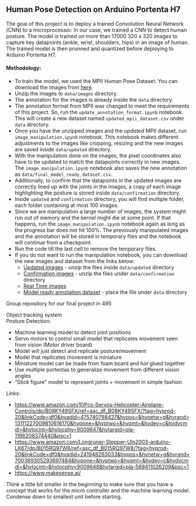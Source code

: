 ## Human Pose Detection on Arduino Portenta H7

The goal of this project is to deploy a trained Convolution Neural Network (CNN) to a microprocessor. In our case, we trained a CNN to detect human posture. The model is trained on more than 17000 320 x 320 images to capture key datapoints (ankle, wrist, shoulders, hips) in an image of human. The trained model is then prunned and quantized before deploying to Arduino Portenta H7.

#### Methodology:
+ To train the model, we used the MPII Human Pose Dataset. You can download the images from [here](https://datasets.d2.mpi-inf.mpg.de/andriluka14cvpr/mpii_human_pose_v1.tar.gz).
+ Unzip the images to `data/images` directory.
+ The annotation for the images is already inside the `data` directory.
+ The annotation format from MPII was changed to meet the requirements of this project. So, run the `update_annotation_format.ipynb` notebook. This will create a new dataset named `updated_mpii_dataset.csv` under `data` directory.
+ Once you have the unzipped images and the *updated* MPII dataset, run `image_manipulation.ipynb` notebook. This notebook makes different adjustments to the images like cropping, resizing and the new images are saved inside `data/updated` directory.
+ With the manipulation done on the images, the pixel coordinates also have to be updated to match the datapoints correctly in new images. The `image_manipulation.ipynb` notebook also saves the new annotation as `data/final_model_ready_dataset.csv`.
+ Additionally, to confirm that the datapoints in the updated images are correctly lined up with the joints in the images, a copy of each image highlighting the posture is stored inside `data/confirmation` directory.
+ Inside `updated` and `confirmation` directory, you will find multiple folder, each folder containing at most 100 images.
+ Since we are manipulation a large number of images, the system might run out of memory and the kernel might die at some point. If that happens, run the `image_manipulation.ipynb` notebook again as long as the progress bar does not hit 100%. The previously manipulated images and the annotation will be stored in temporary files and the notebook will continue from a checkpoint.
+ Run the code till the last cell to remove the temporary files.
+ If you do not want to run the manipulation notebook, you can download the new images and dataset from the links below:
  - [Updated images](https://drive.google.com/file/d/19sLSGhUiB5DDTKFmY_PRcGHa6jmgbU7v/view?usp=sharing) - unzip the files inside `data/updated` directory
  - [Confirmation images](https://drive.google.com/file/d/1WrNZmDgZTgQ_e1wReHbrxLLhO57AuWvT/view?usp=sharing) - unzip the files under `data/confirmation` directory
  - [Real Time images](https://drive.google.com/drive/folders/1koMEh2G0_bpK0OmsNXcrgOsGkm0eBac8?usp=sharing)
  - [Model ready annotation dataset](https://drive.google.com/file/d/1tIxbZ3NE1jQJRF0FUcDXetxHoXZCGKGn/view?usp=sharing) - place the file under `data` directory







Group repository for our final project in 495

Object tracking system\
Posture Detection:
- Machine learning model to detect joint positions
- Servo motors to control small model that replicates movement seen from vision (Motor driver board)
- Model will just detect and replicate posture/movement
- Model that replicates movement is miniature
- Miniature model can be made from foam board and hot glued together
- Use multiple portentas to generalize movement from different vision angles
- “Stick figure” model to represent joints + movement in simple fashion

Links:
- https://www.amazon.com/10Pcs-Servos-Helicopter-Airplane-Controls/dp/B08KY49SFX/ref=asc_df_B08KY49SFX/?tag=hyprod-20&linkCode=df0&hvadid=475740798427&hvpos=&hvnetw=g&hvrand=13111227009810616170&hvpone=&hvptwo=&hvqmt=&hvdev=c&hvdvcmdl=&hvlocint=&hvlocphy=9009647&hvtargid=pla-1186208374440&psc=1
- https://www.amazon.com/Longruner-Stepper-Uln2003-arduino-LK67/dp/B015RQ97W8/ref=asc_df_B015RQ97W8/?tag=hyprod-20&linkCode=df0&hvadid=241948263033&hvpos=&hvnetw=g&hvrand=700369305293697484&hvpone=&hvptwo=&hvqmt=&hvdev=c&hvdvcmdl=&hvlocint=&hvlocphy=9009648&hvtargid=pla-569411026209&psc=1
- https://www.makesense.ai/

Think a little bit smaller in the beginning to make sure that you have a concept that works for the micro controller and the machine learning model. Condense down to smallest unit before starting.
